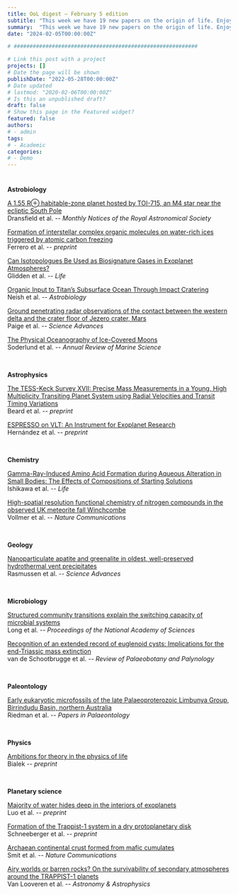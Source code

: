 ```yaml
---
title: OoL digest — February 5 edition
subtitle: "This week we have 19 new papers on the origin of life. Enjoy!"
summary:  "This week we have 19 new papers on the origin of life. Enjoy!"
date: "2024-02-05T00:00:00Z"

# ##########################################################

# Link this post with a project
projects: []
# Date the page will be shown
publishDate: "2022-05-28T00:00:00Z"
# Date updated
# lastmod: "2020-02-06T00:00:00Z"
# Is this an unpublished draft?
draft: false
# Show this page in the Featured widget?
featured: false
authors:
# - admin
tags:
# - Academic
categories:
# - Demo
---
```


# ##########################################################

**Astrobiology**

[A 1.55 R⊕ habitable-zone planet hosted by TOI-715, an M4 star near the ecliptic South Pole](https://doi.org/10.1093/mnras/stad1439) <br> Dransfield et al. -- *Monthly Notices of the Royal Astronomical Society*

[Formation of interstellar complex organic molecules on water-rich ices triggered by atomic carbon freezing](https://doi.org/10.48550/arXiv.2310.14831) <br> Ferrero et al. -- *preprint*

[Can Isotopologues Be Used as Biosignature Gases in Exoplanet Atmospheres?](https://doi.org/10.3390/life13122325) <br> Glidden et al. -- *Life*

[Organic Input to Titan’s Subsurface Ocean Through Impact Cratering](https://doi.org/10.1089/ast.2023.0055) <br> Neish et al. -- *Astrobiology*

[Ground penetrating radar observations of the contact between the western delta and the crater floor of Jezero crater, Mars](https://doi.org/10.1126/sciadv.adi8339) <br> Paige et al. -- *Science Advances*

[The Physical Oceanography of Ice-Covered Moons](https://doi.org/10.1146/annurev-marine-040323-101355) <br> Soderlund et al. -- *Annual Review of Marine Science*

<br>

**Astrophysics**

[The TESS-Keck Survey XVII: Precise Mass Measurements in a Young, High Multiplicity Transiting Planet System using Radial Velocities and Transit Timing Variations](https://doi.org/10.48550/arXiv.2312.04635) <br> Beard et al. -- *preprint*

[ESPRESSO on VLT: An Instrument for Exoplanet Research](https://doi.org/10.1007/978-3-319-55333-7_157) <br> Hernández et al. -- *preprint*

<br>

**Chemistry**

[Gamma-Ray-Induced Amino Acid Formation during Aqueous Alteration in Small Bodies: The Effects of Compositions of Starting Solutions](https://doi.org/10.3390/life14010103) <br> Ishikawa et al. -- *Life*

[High-spatial resolution functional chemistry of nitrogen compounds in the observed UK meteorite fall Winchcombe](https://doi.org/10.1038/s41467-024-45064-x) <br> Vollmer et al. -- *Nature Communications*

<br>

**Geology**

[Nanoparticulate apatite and greenalite in oldest, well-preserved hydrothermal vent precipitates](https://doi.org/10.1126/sciadv.adj4789) <br> Rasmussen et al. -- *Science Advances*

<br>

**Microbiology**

[Structured community transitions explain the switching capacity of microbial systems](https://doi.org/10.1073/pnas.2312521121) <br> Long et al. -- *Proceedings of the National Academy of Sciences*

[Recognition of an extended record of euglenoid cysts: Implications for the end-Triassic mass extinction](https://doi.org/10.1016/j.revpalbo.2023.105043) <br> van de Schootbrugge et al. -- *Review of Palaeobotany and Palynology*

<br>

**Paleontology**

[Early eukaryotic microfossils of the late Palaeoproterozoic Limbunya Group, Birrindudu Basin, northern Australia](https://doi.org/10.1002/spp2.1538) <br> Riedman et al. -- *Papers in Palaeontology*

<br>

**Physics**

[Ambitions for theory in the physics of life](http://arxiv.org/abs/2401.15538) <br> Bialek -- *preprint*

<br>

**Planetary science**

[Majority of water hides deep in the interiors of exoplanets](http://arxiv.org/abs/2401.16394) <br> Luo et al. -- *preprint*

[Formation of the Trappist-1 system in a dry protoplanetary disk](http://arxiv.org/abs/2401.15981) <br> Schneeberger et al. -- *preprint*

[Archaean continental crust formed from mafic cumulates](https://doi.org/10.1038/s41467-024-44849-4) <br> Smit et al. -- *Nature Communications*

[Airy worlds or barren rocks? On the survivability of secondary atmospheres around the TRAPPIST-1 planets](https://doi.org/10.1051/0004-6361/202348079) <br> Van Looveren et al. -- *Astronomy & Astrophysics*
